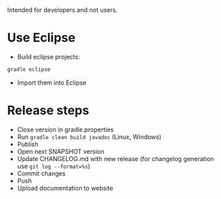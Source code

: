 Intended for developers and not users.

# Use Eclipse

- Build eclipse projects:

``` bash
gradle eclipse
```

- Import them into Eclipse

# Release steps

- Close version in gradle.properties
- Run `gradle clean build javadoc` (Linux, Windows)
- Publish
- Open next SNAPSHOT version
- Update CHANGELOG.md with new release (for changelog generation use `git log --format=%s`)
- Commit changes
- Push
- Upload documentation to website
